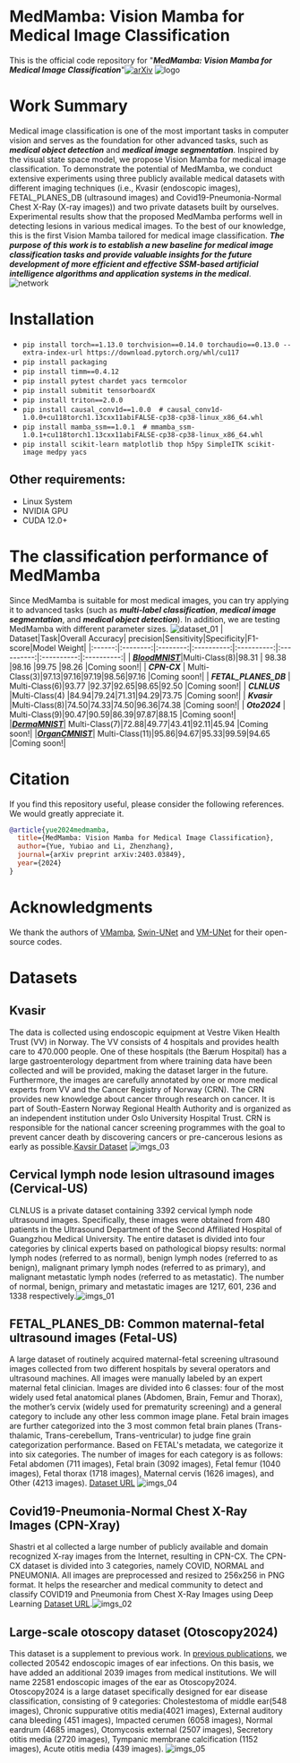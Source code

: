 # MedMamba: Vision Mamba for Medical Image Classification
This is the official code repository for "***MedMamba: Vision Mamba for Medical Image Classification***"[![arXiv](https://img.shields.io/badge/arXiv-2403.03849-brightgreen.svg)](https://arxiv.org/abs/2403.03849)
![logo](https://github.com/YubiaoYue/MedMamba/assets/141175829/f55b3a61-26ab-4256-8fa9-a8f0022c63a2)
# Work Summary
Medical image classification is one of the most important tasks in computer vision and serves as the foundation for other advanced tasks, such as ***medical object detection*** and ***medical image segmentation***. Inspired by the visual state space model, we propose Vision Mamba for medical image classification. To demonstrate the potential of MedMamba, we conduct extensive experiments using three publicly available medical datasets with different imaging techniques (i.e., Kvasir (endoscopic images), FETAL_PLANES_DB (ultrasound images) and Covid19-Pneumonia-Normal Chest X-Ray (X-ray images)) and two private datasets built by ourselves. Experimental results show that the proposed MedMamba performs well in detecting lesions in various medical images. To the best of our knowledge, this is the first Vision Mamba tailored for medical image classification. ***The purpose of this work is to establish a new baseline for medical image classification tasks and provide valuable insights for the future development of more efficient and effective SSM-based artificial intelligence algorithms and application systems in the medical***.
![network](https://github.com/YubiaoYue/MedMamba/assets/141175829/8763e97e-7367-4772-9991-1154587a48ca)
# Installation
* `pip install torch==1.13.0 torchvision==0.14.0 torchaudio==0.13.0 --extra-index-url https://download.pytorch.org/whl/cu117`
* `pip install packaging`
* `pip install timm==0.4.12`
* `pip install pytest chardet yacs termcolor`
* `pip install submitit tensorboardX`
* `pip install triton==2.0.0`
* `pip install causal_conv1d==1.0.0  # causal_conv1d-1.0.0+cu118torch1.13cxx11abiFALSE-cp38-cp38-linux_x86_64.whl`
* `pip install mamba_ssm==1.0.1  # mmamba_ssm-1.0.1+cu118torch1.13cxx11abiFALSE-cp38-cp38-linux_x86_64.whl`
* `pip install scikit-learn matplotlib thop h5py SimpleITK scikit-image medpy yacs`
## Other requirements:
* Linux System
* NVIDIA GPU
* CUDA 12.0+
# The classification performance of MedMamba
Since MedMamba is suitable for most medical images, you can try applying it to advanced tasks (such as ***multi-label classification***, ***medical image segmentation***, and ***medical object detection***). In addition, we are testing MedMamba with different parameter sizes.
![dataset_01](https://github.com/YubiaoYue/MedMamba/assets/141175829/eac1524c-cd39-47ea-859d-ed109ca1d771)
| Dataset|Task|Overall Accuracy| precision|Sensitivity|Specificity|F1-score|Model Weight|
|:------:|:--------:|:--------:|:----------:|:----------:|:----------:|:----------:|:----------:|
| ***[BloodMNIST](https://medmnist.com/)***|Multi-Class(8)|98.31   | 98.38   |98.16   |99.75   |98.26   |Coming soon!|
| ***CPN-CX***    | Multi-Class(3)|97.13|97.16|97.19|98.56|97.16 |Coming soon!|
| ***FETAL_PLANES_DB***    | Multi-Class(6)|93.77 |92.37|92.65|98.65|92.50 |Coming soon!|
| ***CLNLUS***    |Multi-Class(4) |84.94|79.24|71.31|94.29|73.75 |Coming soon!|
| ***Kvasir***   |Multi-Class(8)|74.50|74.33|74.50|96.36|74.38 |Coming soon!|
| ***Oto2024***    | Multi-Class(9)|90.47|90.59|86.39|97.87|88.15  |Coming soon!|
|***[DermaMNIST](https://medmnist.com/)***| Multi-Class(7)|72.88|49.77|43.41|92.11|45.94  |Coming soon!|
|***[OrganCMNIST](https://medmnist.com/)***| Multi-Class(11)|95.86|94.67|95.33|99.59|94.65  |Coming soon!|
# Citation
If you find this repository useful, please consider the following references. We would greatly appreciate it.
```bibtex
@article{yue2024medmamba,
  title={MedMamba: Vision Mamba for Medical Image Classification},
  author={Yue, Yubiao and Li, Zhenzhang},
  journal={arXiv preprint arXiv:2403.03849},
  year={2024}
}
```
# Acknowledgments
We thank the authors of [VMamba](https://github.com/MzeroMiko/VMamba), [Swin-UNet](https://github.com/HuCaoFighting/Swin-Unet) and [VM-UNet](https://github.com/JCruan519/VM-UNet) for their open-source codes.
# Datasets
## Kvasir
The data is collected using endoscopic equipment at Vestre Viken Health Trust (VV) in Norway. The VV consists of 4 hospitals and provides health care to 470.000 people. One of these hospitals (the Bærum Hospital) has a large gastroenterology department from where training data have been collected and will be provided, making the dataset larger in the future. Furthermore, the images are carefully annotated by one or more medical experts from VV and the Cancer Registry of Norway (CRN). The CRN provides new knowledge about cancer through research on cancer. It is part of South-Eastern Norway Regional Health Authority and is organized as an independent institution under Oslo University Hospital Trust. CRN is responsible for the national cancer screening programmes with the goal to prevent cancer death by discovering cancers or pre-cancerous lesions as early as possible.[Kavsir Dataset](https://datasets.simula.no/kvasir/ "Download it") ![imgs_03](https://github.com/YubiaoYue/MedMamba/assets/141175829/b25b3795-7b30-4736-8fb4-f01787158763)

## Cervical lymph node lesion ultrasound images (Cervical-US)
CLNLUS is a private dataset containing 3392 cervical lymph node ultrasound images. Specifically, these images were obtained from 480 patients in the Ultrasound Department of the Second Affiliated Hospital of Guangzhou Medical University. The entire dataset is divided into four categories by clinical experts based on pathological biopsy results: normal lymph nodes (referred to as normal), benign lymph nodes (referred to as benign), malignant primary lymph nodes (referred to as primary), and malignant metastatic lymph nodes (referred to as metastatic). The number of normal, benign, primary and metastatic images are 1217, 601, 236 and 1338 respectively.![imgs_01](https://github.com/YubiaoYue/MedMamba/assets/141175829/ebdb6dc2-e8a4-4613-af72-9dc88dd04f26)

## FETAL_PLANES_DB: Common maternal-fetal ultrasound images (Fetal-US)
A large dataset of routinely acquired maternal-fetal screening ultrasound images collected from two different hospitals by several operators and ultrasound machines. All images were manually labeled by an expert maternal fetal clinician. Images are divided into 6 classes: four of the most widely used fetal anatomical planes (Abdomen, Brain, Femur and Thorax), the mother’s cervix (widely used for prematurity screening) and a general category to include any other less common image plane. Fetal brain images are further categorized into the 3 most common fetal brain planes (Trans-thalamic, Trans-cerebellum, Trans-ventricular) to judge fine grain categorization performance. Based on FETAL's metadata, we categorize it into six categories. The number of images for each category is as follows: Fetal abdomen (711 images), Fetal brain (3092 images), Fetal femur (1040 images), Fetal thorax (1718 images), Maternal cervis (1626 images), and Other (4213 images). [Dataset URL](https://zenodo.org/records/3904280)
![imgs_04](https://github.com/YubiaoYue/MedMamba/assets/141175829/00beb6e2-6fe6-4cc7-b8f4-e6e00e5697f0)

## Covid19-Pneumonia-Normal Chest X-Ray Images (CPN-Xray)
Shastri et al collected a large number of publicly available and domain recognized X-ray images from the Internet, resulting in CPN-CX. The CPN-CX dataset is divided into 3 categories, namely COVID, NORMAL and PNEUMONIA. All images are preprocessed and resized to 256x256 in PNG format. It helps the researcher and medical community to detect and classify COVID19 and Pneumonia from Chest X-Ray Images using Deep Learning [Dataset URL](https://data.mendeley.com/datasets/dvntn9yhd2/1).![imgs_02](https://github.com/YubiaoYue/MedMamba/assets/141175829/996035b3-2dd5-4c01-b3d4-656f2bf52307)

## Large-scale otoscopy dataset (Otoscopy2024)
This dataset is a supplement to previous work. In [previous publications](https://www.nature.com/articles/s41598-021-90345-w), we collected 20542 endoscopic images of ear infections. On this basis, we have added an additional 2039 images from medical institutions. We will name 22581 endoscopic images of the ear as Otoscopy2024. Otoscopy2024 is a large dataset specifically designed for ear disease classification, consisting of 9 categories: Cholestestoma of middle ear(548 images), Chronic suppurative otitis media(4021 images), External auditory cana bleeding (451 images), Impacted cerumen (6058 images), Normal eardrum (4685 images), Otomycosis external (2507 images), Secretory otitis media (2720 images), Tympanic membrane calcification (1152 images), Acute otitis media (439 images).
![imgs_05](https://github.com/YubiaoYue/MedMamba/assets/141175829/1dcc3bd5-2f89-4afc-b487-1eb4086a58de)
